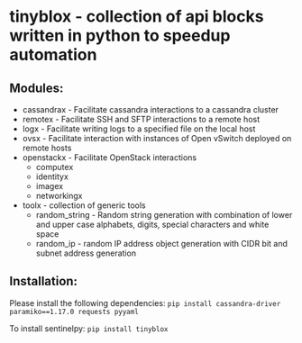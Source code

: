 # tinyblox - collection of api blocks written in python to speedup automation

## Modules:
* cassandrax - Facilitate cassandra interactions to a cassandra cluster
* remotex - Facilitate SSH and SFTP interactions to a remote host
* logx - Facilitate writing logs to a specified file on the local host
* ovsx - Facilitate interaction with instances of Open vSwitch deployed on remote hosts
* openstackx - Facilitate OpenStack interactions
    * computex
    * identityx
    * imagex
    * networkingx
* toolx - collection of generic tools
    * random_string - Random string generation with combination of lower and upper case alphabets, digits, special characters and white space
    * random_ip - random IP address object generation with CIDR bit and subnet address generation



## Installation:

Please install the following dependencies:
`pip install cassandra-driver paramiko==1.17.0 requests pyyaml`


To install sentinelpy:
`pip install tinyblox`